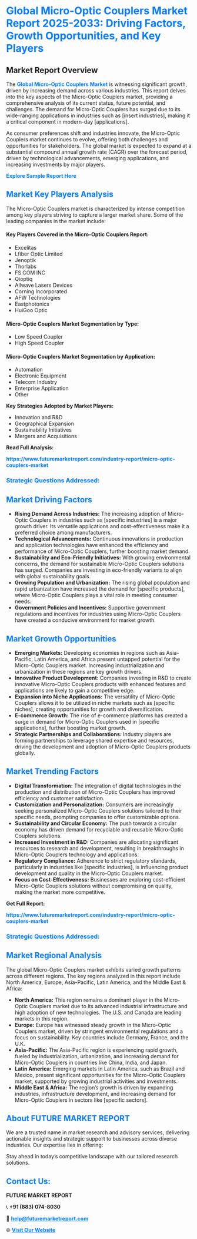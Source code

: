 <h1 style="color: #007BFF;">Global Micro-Optic Couplers Market Report 2025-2033: Driving Factors, Growth Opportunities, and Key Players</h1>

<section id="overview">
<h2>Market Report Overview</h2>
<p>The <a href="https://www.futuremarketreport.com/industry-report/micro-optic-couplers-market" style="color: #007BFF; text-decoration: none;"><strong>Global Micro-Optic Couplers Market</strong></a> is witnessing significant growth, driven by increasing demand across various industries. This report delves into the key aspects of the Micro-Optic Couplers market, providing a comprehensive analysis of its current status, future potential, and challenges. The demand for Micro-Optic Couplers has surged due to its wide-ranging applications in industries such as [insert industries], making it a critical component in modern-day [applications].</p>
<p>As consumer preferences shift and industries innovate, the Micro-Optic Couplers market continues to evolve, offering both challenges and opportunities for stakeholders. The global market is expected to expand at a substantial compound annual growth rate (CAGR) over the forecast period, driven by technological advancements, emerging applications, and increasing investments by major players.</p>
</section>

<section id="overview">
<p><a href="https://www.futuremarketreport.com/request-sample/reportId=75120" style="color: #007BFF; text-decoration: none;"><strong>Explore Sample Report Here</strong></a></p>
</section>

<section id="key-players">
<h2 style="color: #007BFF;">Market Key Players Analysis</h2>
<p>The Micro-Optic Couplers market is characterized by intense competition among key players striving to capture a larger market share. Some of the leading companies in the market include:</p>
<h4>Key Players Covered in the Micro-Optic Couplers Report:</h4>
<ul><li>Excelitas</li><li>Lfiber Optic Limited</li><li>Jenoptik</li><li>Thorlabs</li><li>FS.COM INC</li><li>Qioptiq</li><li>Allwave Lasers Devices</li><li>Corning Incorporated</li><li>AFW Technologies</li><li>Eastphotonics</li><li>HuiGoo Optic</li></ul>
<h4>Micro-Optic Couplers Market Segmentation by Type:</h4>
<ul><li>Low Speed Coupler</li><li>High Speed Coupler</li></ul>

<h4>Micro-Optic Couplers Market Segmentation by Application:</h4>
<ul><li>Automation</li><li>Electronic Equipment</li><li>Telecom Industry</li><li>Enterprise Application</li><li>Other</li></ul>
<p><strong>Key Strategies Adopted by Market Players:</strong></p>
<ul>
<li>Innovation and R&D</li>
<li>Geographical Expansion</li>
<li>Sustainability Initiatives</li>
<li>Mergers and Acquisitions</li>
</ul>
</section>

<section>
<p><strong>Read Full Analysis: </strong></p><a href="https://www.futuremarketreport.com/industry-report/micro-optic-couplers-market" style="color: #007BFF; text-decoration: none;"><strong>https://www.futuremarketreport.com/industry-report/micro-optic-couplers-market</strong></a>
<h3 style="color: #007BFF;">Strategic Questions Addressed:</h3>
</section>

<section id="driving-factors">
<h2 style="color: #007BFF;">Market Driving Factors</h2>
<ul>
<li><strong>Rising Demand Across Industries:</strong> The increasing adoption of Micro-Optic Couplers in industries such as [specific industries] is a major growth driver. Its versatile applications and cost-effectiveness make it a preferred choice among manufacturers.</li>
<li><strong>Technological Advancements:</strong> Continuous innovations in production and application technologies have enhanced the efficiency and performance of Micro-Optic Couplers, further boosting market demand.</li>
<li><strong>Sustainability and Eco-Friendly Initiatives:</strong> With growing environmental concerns, the demand for sustainable Micro-Optic Couplers solutions has surged. Companies are investing in eco-friendly variants to align with global sustainability goals.</li>
<li><strong>Growing Population and Urbanization:</strong> The rising global population and rapid urbanization have increased the demand for [specific products], where Micro-Optic Couplers plays a vital role in meeting consumer needs.</li>
<li><strong>Government Policies and Incentives:</strong> Supportive government regulations and incentives for industries using Micro-Optic Couplers have created a conducive environment for market growth.</li>
</ul>
</section>

<section id="growth-opportunities">
<h2 style="color: #007BFF;">Market Growth Opportunities</h2>
<ul>
<li><strong>Emerging Markets:</strong> Developing economies in regions such as Asia-Pacific, Latin America, and Africa present untapped potential for the Micro-Optic Couplers market. Increasing industrialization and urbanization in these regions are key growth drivers.</li>
<li><strong>Innovative Product Development:</strong> Companies investing in R&D to create innovative Micro-Optic Couplers products with enhanced features and applications are likely to gain a competitive edge.</li>
<li><strong>Expansion into Niche Applications:</strong> The versatility of Micro-Optic Couplers allows it to be utilized in niche markets such as [specific niches], creating opportunities for growth and diversification.</li>
<li><strong>E-commerce Growth:</strong> The rise of e-commerce platforms has created a surge in demand for Micro-Optic Couplers used in [specific applications], further boosting market growth.</li>
<li><strong>Strategic Partnerships and Collaborations:</strong> Industry players are forming partnerships to leverage shared expertise and resources, driving the development and adoption of Micro-Optic Couplers products globally.</li>
</ul>
</section>

<section id="trending-factors">
<h2 style="color: #007BFF;">Market Trending Factors</h2>
<ul>
<li><strong>Digital Transformation:</strong> The integration of digital technologies in the production and distribution of Micro-Optic Couplers has improved efficiency and customer satisfaction.</li>
<li><strong>Customization and Personalization:</strong> Consumers are increasingly seeking personalized Micro-Optic Couplers solutions tailored to their specific needs, prompting companies to offer customizable options.</li>
<li><strong>Sustainability and Circular Economy:</strong> The push towards a circular economy has driven demand for recyclable and reusable Micro-Optic Couplers solutions.</li>
<li><strong>Increased Investment in R&D:</strong> Companies are allocating significant resources to research and development, resulting in breakthroughs in Micro-Optic Couplers technology and applications.</li>
<li><strong>Regulatory Compliance:</strong> Adherence to strict regulatory standards, particularly in industries like [specific industries], is influencing product development and quality in the Micro-Optic Couplers market.</li>
<li><strong>Focus on Cost-Effectiveness:</strong> Businesses are exploring cost-efficient Micro-Optic Couplers solutions without compromising on quality, making the market more competitive.</li>
</ul>
</section>

<section>
<p><strong>Get Full Report: </strong></p><a href="https://www.futuremarketreport.com/industry-report/micro-optic-couplers-market" style="color: #007BFF; text-decoration: none;"><strong>https://www.futuremarketreport.com/industry-report/micro-optic-couplers-market</strong></a>
<h3 style="color: #007BFF;">Strategic Questions Addressed:</h3>
</section>


<section id="regional-analysis">
<h2 style="color: #007BFF;">Market Regional Analysis</h2>
<p>The global Micro-Optic Couplers market exhibits varied growth patterns across different regions. The key regions analyzed in this report include North America, Europe, Asia-Pacific, Latin America, and the Middle East & Africa:</p>
<ul>
<li><strong>North America:</strong> This region remains a dominant player in the Micro-Optic Couplers market due to its advanced industrial infrastructure and high adoption of new technologies. The U.S. and Canada are leading markets in this region.</li>
<li><strong>Europe:</strong> Europe has witnessed steady growth in the Micro-Optic Couplers market, driven by stringent environmental regulations and a focus on sustainability. Key countries include Germany, France, and the U.K.</li>
<li><strong>Asia-Pacific:</strong> The Asia-Pacific region is experiencing rapid growth, fueled by industrialization, urbanization, and increasing demand for Micro-Optic Couplers in countries like China, India, and Japan.</li>
<li><strong>Latin America:</strong> Emerging markets in Latin America, such as Brazil and Mexico, present significant opportunities for the Micro-Optic Couplers market, supported by growing industrial activities and investments.</li>
<li><strong>Middle East & Africa:</strong> The region’s growth is driven by expanding industries, infrastructure development, and increasing demand for Micro-Optic Couplers in sectors like [specific sectors].</li>
</ul>
</section>

<footer>
<h2 style="color: #007BFF;">About FUTURE MARKET REPORT</h2>
<p>We are a trusted name in market research and advisory services, delivering actionable insights and strategic support to businesses across diverse industries. Our expertise lies in offering:</p>

<p>Stay ahead in today’s competitive landscape with our tailored research solutions.</p>

<h2 style="color: #007BFF;">Contact Us:</h2>
<p><strong>FUTURE MARKET REPORT</strong></p>
<p>📞 <strong>+91 (883) 074-8030</strong></p>
<p>📧 <strong><a href="mailto:help@futuremarketreport.com" style="color: #007BFF;">help@futuremarketreport.com</a></strong></p>
<p>🌐 <strong><a href="https://www.futuremarketreport.com/" style="color: #007BFF;">Visit Our Website</a></strong></p>
</footer>